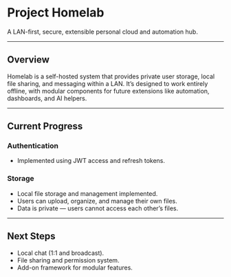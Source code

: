 # Project Homelab

A LAN-first, secure, extensible personal cloud and automation hub.

---

## Overview

Homelab is a self-hosted system that provides private user storage, local file sharing, and messaging within a LAN. It’s designed to work entirely offline, with modular components for future extensions like automation, dashboards, and AI helpers.

---

## Current Progress

### Authentication

- Implemented using JWT access and refresh tokens.

### Storage

- Local file storage and management implemented.
- Users can upload, organize, and manage their own files.
- Data is private — users cannot access each other’s files.

---

## Next Steps

- Local chat (1:1 and broadcast).
- File sharing and permission system.
- Add-on framework for modular features.

